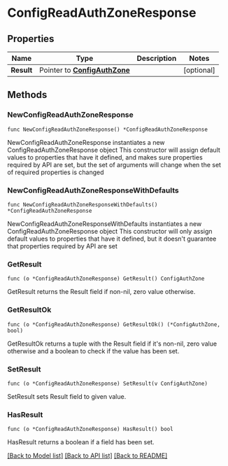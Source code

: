 # ConfigReadAuthZoneResponse

## Properties

Name | Type | Description | Notes
------------ | ------------- | ------------- | -------------
**Result** | Pointer to [**ConfigAuthZone**](ConfigAuthZone.md) |  | [optional] 

## Methods

### NewConfigReadAuthZoneResponse

`func NewConfigReadAuthZoneResponse() *ConfigReadAuthZoneResponse`

NewConfigReadAuthZoneResponse instantiates a new ConfigReadAuthZoneResponse object
This constructor will assign default values to properties that have it defined,
and makes sure properties required by API are set, but the set of arguments
will change when the set of required properties is changed

### NewConfigReadAuthZoneResponseWithDefaults

`func NewConfigReadAuthZoneResponseWithDefaults() *ConfigReadAuthZoneResponse`

NewConfigReadAuthZoneResponseWithDefaults instantiates a new ConfigReadAuthZoneResponse object
This constructor will only assign default values to properties that have it defined,
but it doesn't guarantee that properties required by API are set

### GetResult

`func (o *ConfigReadAuthZoneResponse) GetResult() ConfigAuthZone`

GetResult returns the Result field if non-nil, zero value otherwise.

### GetResultOk

`func (o *ConfigReadAuthZoneResponse) GetResultOk() (*ConfigAuthZone, bool)`

GetResultOk returns a tuple with the Result field if it's non-nil, zero value otherwise
and a boolean to check if the value has been set.

### SetResult

`func (o *ConfigReadAuthZoneResponse) SetResult(v ConfigAuthZone)`

SetResult sets Result field to given value.

### HasResult

`func (o *ConfigReadAuthZoneResponse) HasResult() bool`

HasResult returns a boolean if a field has been set.


[[Back to Model list]](../README.md#documentation-for-models) [[Back to API list]](../README.md#documentation-for-api-endpoints) [[Back to README]](../README.md)


